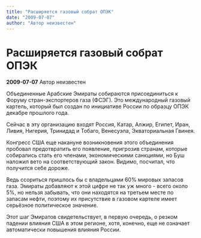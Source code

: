 ```yaml
---
title: "Расширяется газовый собрат ОПЭК"
date: "2009-07-07"
author: "Автор неизвестен"
---
```


# Расширяется газовый собрат ОПЭК

**2009-07-07** Автор неизвестен

Объединенные Арабские Эмираты собираются присоединиться к Форуму стран-экспортеров газа (ФСЭГ). Это международный газовый картель, который был создан по инициативе России по образцу ОПЭК декабре прошлого года.

Сейчас в эту организацию входят Россия, Катар, Алжир, Египет, Иран, Ливия, Нигерия, Тринидад и Тобаго, Венесуэла, Экваториальная Гвинея.

Конгресс США еще накануне возникновения этого объединения пробовал предотвратить его появление, пригрозив странам, которые собирались стать его членами, экономическими санкциями, но Буш наложил вето на соответствующий закон. Видимо, посчитал, что получится себе дороже.

Ведь ссориться пришлось бы с владельцами 60% мировых запасов газа. Эмираты добавляют к этой цифре не так уж много - всего около 5%, но нельзя забывать, что они находятся на третьем месте по запасам нефти, поэтому их присутствие в газовом картеле имеет серьёзное политическое значение.

Этот шаг Эмиратов свидетельствует, в первую очередь, о резком падении влияния США в этом регионе, хотя, конечно, еще не означает автоматически повышения влияния России.